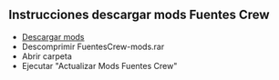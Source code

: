 ## Instrucciones descargar mods Fuentes Crew
* [Descargar mods](https://github.com/marcoslafoz/FuentesCrew/blob/master/FuentesCrew-mods.rar)
* Descomprimir FuentesCrew-mods.rar
* Abrir carpeta
* Ejecutar "Actualizar Mods Fuentes Crew"
